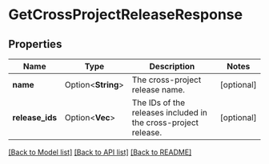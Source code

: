 # GetCrossProjectReleaseResponse

## Properties

Name | Type | Description | Notes
------------ | ------------- | ------------- | -------------
**name** | Option<**String**> | The cross-project release name. | [optional]
**release_ids** | Option<**Vec<i64>**> | The IDs of the releases included in the cross-project release. | [optional]

[[Back to Model list]](../README.md#documentation-for-models) [[Back to API list]](../README.md#documentation-for-api-endpoints) [[Back to README]](../README.md)


